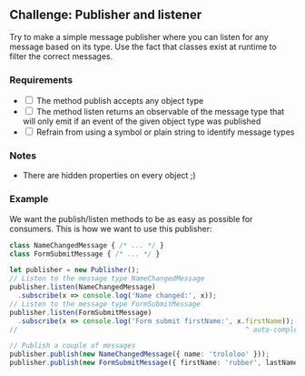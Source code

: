 ## Challenge: Publisher and listener

Try to make a simple message publisher where you can listen for any message based on its type.
Use the fact that classes exist at runtime to filter the correct messages.

### Requirements

* <input type="checkbox"> The method publish accepts any object type
* <input type="checkbox"> The method listen returns an observable of the message type that will only emit if an event of the given object type was published
* <input type="checkbox"> Refrain from using a symbol or plain string to identify message types

### Notes

* There are hidden properties on every object ;)

### Example

We want the publish/listen methods to be as easy as possible for consumers.
This is how we want to use this publisher:

```ts
class NameChangedMessage { /* ... */ }
class FormSubmitMessage { /* ... */ }

let publisher = new Publisher();
// Listen to the message type NameChangedMessage
publisher.listen(NameChangedMessage)
  .subscribe(x => console.log('Name changed:', x));
// Listen to the message type FormSubmitMessage
publisher.listen(FormSubmitMessage)
  .subscribe(x => console.log('Form submit firstName:', x.firstName));
//                                                        ^ auto-complete

// Publish a couple of messages
publisher.publish(new NameChangedMessage({ name: 'trololoo' }));
publisher.publish(new FormSubmitMessage({ firstName: 'rubber', lastName: 'duck', phone: '+32475123456' }));
```
